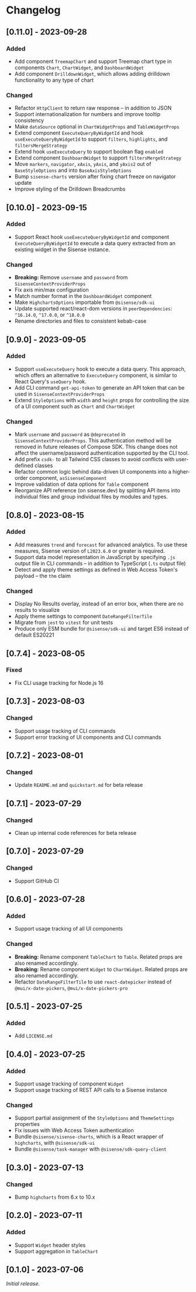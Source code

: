 # Changelog

## [0.11.0] - 2023-09-28

### Added

- Add component `TreemapChart`
  and support Treemap chart type in components `Chart`, `ChartWidget`, and `DashboardWidget`
- Add component `DrilldownWidget`, which allows adding drilldown functionality to any type of chart

### Changed
- Refactor `HttpClient` to return raw response – in addition to JSON
- Support internationalization for numbers and improve tooltip consistency
- Make `dataSource` optional in `ChartWidgetProps` and `TableWidgetProps`
- Extend component `ExecuteQueryByWidgetId` and hook `useExecuteQueryByWidgetId`
  to support `filters`, `highlights`, and `filtersMergeStrategy`
- Extend hook `useExecuteQuery` to support boolean flag `enabled`
- Extend component `DashboardWidget` to support `filtersMergeStrategy`
- Move `markers`, `navigator`, `xAxis`, `yAxis`, and `yAxis2` out of `BaseStyleOptions`
  and into `BaseAxisStyleOptions`
- Bump `sisense-charts` version after fixing chart freeze on navigator update
- Improve styling of the Drilldown Breadcrumbs

## [0.10.0] - 2023-09-15

### Added

- Support React hook `useExecuteQueryByWidgetId` and component `ExecuteQueryByWidgetId`
  to execute a data query extracted from an existing widget in the Sisense instance.

### Changed
- **Breaking:** Remove `username` and `password` from `SisenseContextProviderProps`
- Fix axis min/max configuration
- Match number format in the `DashboardWidget` component
- Make `HighchartsOptions` importable from `@sisense/sdk-ui`
- Update supported react/react-dom versions in `peerDependencies`: `^16.14.0`, `^17.0.0`, or `^18.0.0`
- Rename directories and files to consistent kebab-case

## [0.9.0] - 2023-09-05

### Added

- Support `useExecuteQuery` hook to execute a data query.
  This approach, which offers an alternative to `ExecuteQuery` component,
  is similar to React Query's `useQuery` hook.
- Add CLI command `get-api-token` to generate an API token that can be used in `SisenseContextProviderProps`
- Extend `StyleOptions` with `width` and `height` props for controlling the size of a UI component
  such as `Chart` and `ChartWidget`

### Changed

- Mark `username` and `password` as `@deprecated` in `SisenseContextProviderProps`.
  This authentication method will be removed in future releases of Compose SDK.
  This change does not affect the username/password authentication supported by the CLI tool.
- Add prefix `csdk-` to all Tailwind CSS classes to avoid conflicts with user-defined classes
- Refactor common logic behind data-driven UI components into a higher-order component, `asSisenseComponent`
- Improve validation of data options for `Table` component
- Reorganize API reference (on sisense.dev) by splitting API items into individual files
  and group individual files by modules and types.

## [0.8.0] - 2023-08-15

### Added

- Add measures `trend` and `forecast` for advanced analytics.
  To use these measures, Sisense version of `L2023.6.0` or greater is required.
- Support data model representation in JavaScript by specifying `.js` output file in CLI commands
  – in addition to TypeScript (`.ts` output file)
- Detect and apply theme settings as defined in Web Access Token's payload – the `thm` claim

### Changed

- Display No Results overlay, instead of an error box, when there are no results to visualize
- Apply theme settings to component `DateRangeFilterTile`
- Migrate from `jest` to `vitest` for unit tests
- Produce only ESM bundle for `@sisense/sdk-ui` and target ES6 instead of default ES20221

## [0.7.4] - 2023-08-05

### Fixed

- Fix CLI usage tracking for Node.js 16

## [0.7.3] - 2023-08-03

### Changed

- Support usage tracking of CLI commands
- Support error tracking of UI components and CLI commands

## [0.7.2] - 2023-08-01

### Changed

- Update `README.md` and `quickstart.md` for beta release

## [0.7.1] - 2023-07-29

### Changed

- Clean up internal code references for beta release

## [0.7.0] - 2023-07-29

### Changed

- Support GitHub CI

## [0.6.0] - 2023-07-28

### Added

- Support usage tracking of all UI components

### Changed
- **Breaking:** Rename component `TableChart` to `Table`. Related props are also renamed accordingly.
- **Breaking:** Rename component `Widget` to `ChartWidget`. Related props are also renamed accordingly.
- Refactor `DateRangeFilterTile` to use `react-datepicker` instead of `@mui/x-date-pickers`, `@mui/x-date-pickers-pro`

## [0.5.1] - 2023-07-25

### Added
- Add `LICENSE.md`

## [0.4.0] - 2023-07-25

### Added

- Support usage tracking of component `Widget` 
- Support usage tracking of REST API calls to a Sisense instance

### Changed

- Support partial assignment of the `StyleOptions` and `ThemeSettings` properties
- Fix issues with Web Access Token authentication
- Bundle `@sisense/sisense-charts`, which is a React wrapper of `highcharts`, 
with `@sisense/sdk-ui` 
- Bundle `@sisense/task-manager` with `@sisense/sdk-query-client`

## [0.3.0] - 2023-07-13

### Changed

- Bump `highcharts` from 6.x to 10.x

## [0.2.0] - 2023-07-11

### Added

- Support `Widget` header styles
- Support aggregation in `TableChart`

## [0.1.0] - 2023-07-06
_Initial release._
